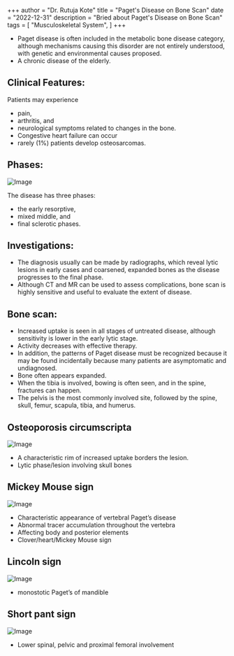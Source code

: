 +++
author = "Dr. Rutuja Kote"
title = "Paget's Disease on Bone Scan"
date = "2022-12-31"
description = "Bried about Paget's Disease on Bone Scan"
tags = [
    "Musculoskeletal System",
]
+++


<meta name="monetag" content="39561c7595358dc7d430cf2b050f3fe8">

- Paget disease is often included in the metabolic bone disease category, although mechanisms causing this disorder are not entirely understood, with genetic and environmental causes proposed. 
- A chronic disease of the elderly.


## Clinical Features:
Patients may experience 
- pain, 
- arthritis, and 
- neurological symptoms related to changes in the bone. 
- Congestive heart failure can occur
- rarely (1%) patients develop osteosarcomas.


## Phases:


![Image](/Pagets/1.png)


The disease has three phases: 
- the early resorptive, 
- mixed middle, and 
- final sclerotic phases. 


## Investigations:


- The diagnosis usually can be made by radiographs, which reveal lytic lesions in early cases and coarsened, expanded bones as the disease progresses to the final phase. 
- Although CT and MR can be used to assess complications, bone scan is highly sensitive and useful to evaluate the extent of disease. 


## Bone scan:


- Increased uptake is seen in all stages of untreated disease, although sensitivity is lower in the early lytic stage. 
- Activity decreases with effective therapy. 
- In addition, the patterns of Paget disease must be recognized because it may be found incidentally because many patients are asymptomatic and undiagnosed.
- Bone often appears expanded. 
- When the tibia is involved, bowing is often seen, and in the spine, fractures can happen. 
- The pelvis is the most commonly involved site, followed by the spine, skull, femur, scapula, tibia, and humerus. 


<div id="amzn-assoc-ad-32f30dff-2f76-4484-a753-2ed5648f7883"></div><script async src="//z-na.amazon-adsystem.com/widgets/onejs?MarketPlace=US&adInstanceId=32f30dff-2f76-4484-a753-2ed5648f7883"></script>


<div id="amzn-assoc-ad-0bdb9141-83af-4132-8d35-c140ed935aa6"></div><script async src="//z-na.amazon-adsystem.com/widgets/onejs?MarketPlace=US&adInstanceId=0bdb9141-83af-4132-8d35-c140ed935aa6"></script>


<div id="amzn-assoc-ad-6a68c000-b9db-4c14-beb3-f0c7236b8e7d"></div><script async src="//z-na.amazon-adsystem.com/widgets/onejs?MarketPlace=US&adInstanceId=6a68c000-b9db-4c14-beb3-f0c7236b8e7d"></script>

## Osteoporosis circumscripta

![Image](/Pagets/2.png)


- A characteristic rim of increased uptake borders the lesion.
- Lytic phase/lesion involving skull bones


## Mickey Mouse sign

![Image](/Pagets/3.png)


- Characteristic appearance of vertebral Paget’s disease
- Abnormal tracer accumulation throughout the vertebra
- Affecting body and posterior elements
- Clover/heart/Mickey Mouse sign


## Lincoln sign 

![Image](/Pagets/4.png)


- monostotic Paget’s of mandible


## Short pant sign

![Image](/Pagets/5.png)


- Lower spinal, pelvic and proximal femoral involvement